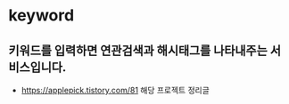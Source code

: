 # keyword
키워드를 입력하면 연관검색과 해시태그를 나타내주는 서비스입니다.
-------------
* https://applepick.tistory.com/81 해당 프로젝트 정리글
